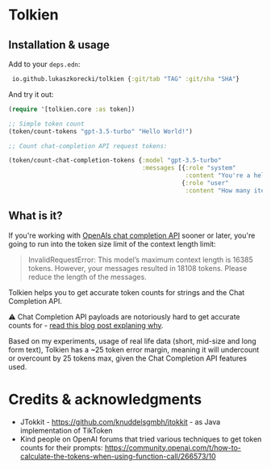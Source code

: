 # Tolkien

## Installation & usage

Add to your `deps.edn`:


```clojure
 io.github.lukaszkorecki/tolkien {:git/tab "TAG" :git/sha "SHA"}
 ```

 And try it out:

 ```clojure
 (require '[tolkien.core :as token])

 ;; Simple token count
 (token/count-tokens "gpt-3.5-turbo" "Hello World!")

 ;; Count chat-completion API request tokens:

 (token/count-chat-completion-tokens {:model "gpt-3.5-turbo"
                                      :messages [{:role "system"
                                                  :content "You're a helpful assistant, but sometimes you make things up."}
                                                 {:role "user"
                                                  :content "How many items are in this list? bananas, apples, raspberries"}]})
 ```

## What is it?

If you're working with [OpenAIs chat completion API](https://platform.openai.com/docs/guides/gpt/chat-completions-api) sooner
or later, you're going to run into the token size limit of the context length limit:

> InvalidRequestError: This model’s maximum context length is 16385 tokens. However, your messages resulted in 18108 tokens. Please reduce the length of the messages.

Tolkien helps you to get accurate token counts for strings and the Chat Completion API.

:warning: Chat Completion API payloads are notoriously hard to get accurate counts for - [read this blog post explaning why]().

Based on my experiments, usage of real life data (short, mid-size and long form text), Tolkien has a ~25 token error margin, meaning it
will undercount or overcount by 25 tokens max, given the Chat Completion API features used.

# Credits & acknowledgments

- JTokkit - https://github.com/knuddelsgmbh/jtokkit - as Java implementation of TikToken
- Kind people on OpenAI forums that tried various techniques to get token counts for their prompts: https://community.openai.com/t/how-to-calculate-the-tokens-when-using-function-call/266573/10
